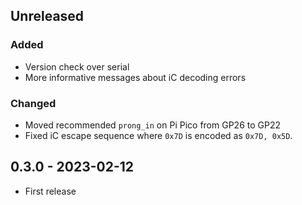 
## Unreleased
### Added
- Version check over serial
- More informative messages about iC decoding errors
### Changed
- Moved recommended `prong_in` on Pi Pico from GP26 to GP22
- Fixed iC escape sequence where `0x7D` is encoded as `0x7D, 0x5D`.

## 0.3.0 - 2023-02-12
- First release
